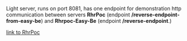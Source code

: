 Light server, runs on port 8081, has one endpoint for demonstration http communication between servers **RhrPoc** (endpoint **/reverse-endpoint-from-easy-be**) and **Rhrpoc-Easy-Be** (endpoint **/reverse-endpoint**.)

[link to RhrPoc](https://github.com/rhronza/rhrpoc)


